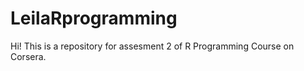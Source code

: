 LeilaRprogramming
=================

Hi! This is a repository for assesment 2 of R Programming Course on Corsera.
